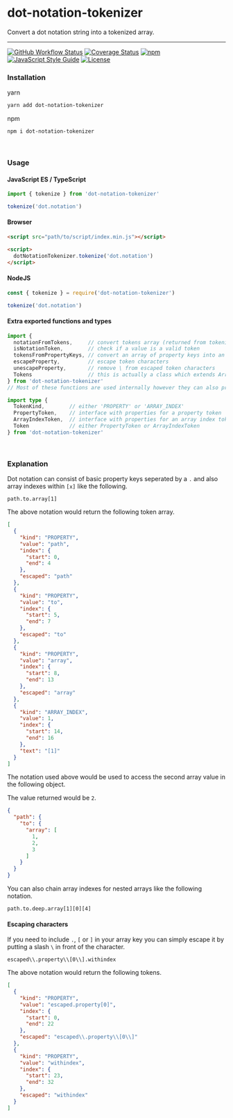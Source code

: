# dot-notation-tokenizer

Convert a dot notation string into a tokenized array.

---

[![GitHub Workflow Status](https://img.shields.io/github/workflow/status/hammy2899/dot-notation-tokenizer/CI)](https://github.com/hammy2899/dot-notation-tokenizer/actions)
[![Coverage Status](https://coveralls.io/repos/github/hammy2899/dot-notation-tokenizer/badge.svg?branch=main)](https://coveralls.io/github/hammy2899/dot-notation-tokenizer?branch=main)
[![npm](https://img.shields.io/npm/v/dot-notation-tokenizer)](https://www.npmjs.com/package/dot-notation-tokenizer)
[![JavaScript Style Guide](https://img.shields.io/badge/code_style-standard-brightgreen.svg)](https://standardjs.com)
[![License](https://img.shields.io/github/license/hammy2899/dot-notation-tokenizer)](https://github.com/hammy2899/dot-notation-tokenizer/blob/main/LICENSE)

### Installation

yarn
```bash
yarn add dot-notation-tokenizer
```

npm
```bash
npm i dot-notation-tokenizer
```

<br />

### Usage

#### JavaScript ES / TypeScript
```javascript
import { tokenize } from 'dot-notation-tokenizer'

tokenize('dot.notation')
```

#### Browser
```html
<script src="path/to/script/index.min.js"></script>

<script>
  dotNotationTokenizer.tokenize('dot.notation')
</script>
```

#### NodeJS
```javascript
const { tokenize } = require('dot-notation-tokenizer')

tokenize('dot.notation')
```

#### Extra exported functions and types

```typescript
import {
  notationFromTokens,     // convert tokens array (returned from tokenize) into a dot notation string
  isNotationToken,        // check if a value is a valid token
  tokensFromPropertyKeys, // convert an array of property keys into an array of tokens
  escapeProperty,         // escape token characters
  unescapeProperty,       // remove \ from escaped token characters
  Tokens                  // this is actually a class which extends Array and contains the _notation property
} from 'dot-notation-tokenizer'
// Most of these functions are used internally however they can also prove useful

import type {
  TokenKind,        // either 'PROPERTY' or 'ARRAY_INDEX'
  PropertyToken,    // interface with properties for a property token
  ArrayIndexToken,  // interface with properties for an array index token
  Token             // either PropertyToken or ArrayIndexToken
} from 'dot-notation-tokenizer'
```

<br />

### Explanation

Dot notation can consist of basic property keys seperated by a `.` and also array indexes within `[x]` like the following.

```text
path.to.array[1]
```

The above notation would return the following token array.

```json
[
  {
    "kind": "PROPERTY",
    "value": "path",
    "index": {
      "start": 0,
      "end": 4
    },
    "escaped": "path"
  },
  {
    "kind": "PROPERTY",
    "value": "to",
    "index": {
      "start": 5,
      "end": 7
    },
    "escaped": "to"
  },
  {
    "kind": "PROPERTY",
    "value": "array",
    "index": {
      "start": 8,
      "end": 13
    },
    "escaped": "array"
  },
  {
    "kind": "ARRAY_INDEX",
    "value": 1,
    "index": {
      "start": 14,
      "end": 16
    },
    "text": "[1]"
  }
]
```

The notation used above would be used to access the second array value in the following object.

The value returned would be `2`.

```json
{
  "path": {
    "to": {
      "array": [
        1,
        2,
        3
      ]
    }
  }
}
```

You can also chain array indexes for nested arrays like the following notation.

```text
path.to.deep.array[1][0][4]
```

#### Escaping characters

If you need to include `.`, `[` or `]` in your array key you can simply escape it by putting a slash `\` in front of the character.

```text
escaped\\.property\\[0\\].withindex
```

The above notation would return the following tokens.

```json
[
  {
    "kind": "PROPERTY",
    "value": "escaped.property[0]",
    "index": {
      "start": 0,
      "end": 22
    },
    "escaped": "escaped\\.property\\[0\\]"
  },
  {
    "kind": "PROPERTY",
    "value": "withindex",
    "index": {
      "start": 23,
      "end": 32
    },
    "escaped": "withindex"
  }
]
```
